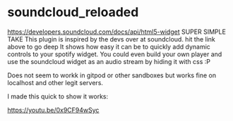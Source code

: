 # soundcloud_reloaded
https://developers.soundcloud.com/docs/api/html5-widget 
SUPER SIMPLE TAKE
This plugin is inspired by the devs over at soundcloud. hit the link above to go deep
It shows how easy it can be to quickly add dynamic controls to your spotify widget.
You could even build your own player and use the soundcloud widget as an audio stream 
by hiding it with css :P

Does not seem to workk in gitpod or other sandboxes but works fine on localhost and other legit servers.

I made this quick to show it works:

https://youtu.be/0x9CF94wSyc

